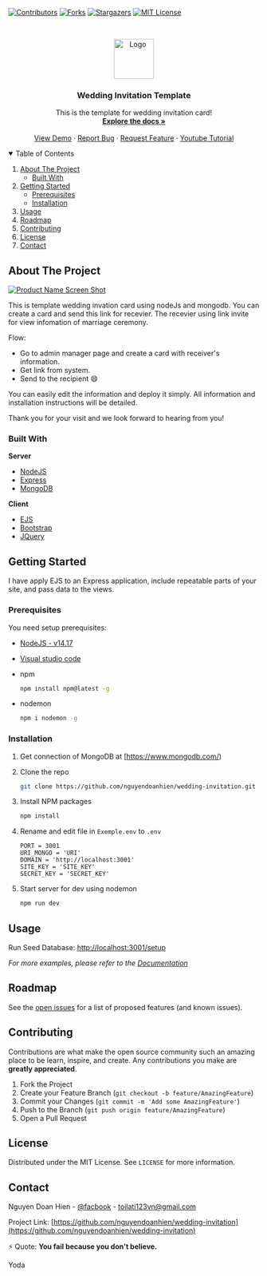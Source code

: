 
[![Contributors][contributors-shield]][contributors-url]
[![Forks][forks-shield]][forks-url]
[![Stargazers][stars-shield]][stars-url]
[![MIT License][license-shield]][license-url] 



<!-- PROJECT LOGO -->
<br />
<p align="center">
  <a href="/assets/images/shortcut-icon.jpg">
    <img src="/assets/images/shortcut-icon.jpg" alt="Logo" width="80" height="80">
  </a>

  <h3 align="center">Wedding Invitation Template</h3>

  <p align="center">
    This is the template for wedding invitation card!
    <br />
    <a href="https://github.com/nguyendoanhien/wedding-invitation/wiki"><strong>Explore the docs »</strong></a>
    <br />
    <br />
    <a href="https://truchien-wedding-invitation-ed72dc20e402.herokuapp.com/">View Demo</a>
    ·
    <a href="https://github.com/nguyendoanhien/wedding-invitation/issues">Report Bug</a>
    ·
    <a href="https://github.com/nguyendoanhien/wedding-invitation/issues">Request Feature</a>
    ·
    <a href="https://www.youtube.com/playlist?list=PLftwn3qtQFO2BTKQnC4cK60ibvydPBNh6">Youtube Tutorial</a>
  </p>
</p>



<!-- TABLE OF CONTENTS -->
<details open="open">
  <summary>Table of Contents</summary>
  <ol>
    <li>
      <a href="#about-the-project">About The Project</a>
      <ul>
        <li><a href="#built-with">Built With</a></li>
      </ul>
    </li>
    <li>
      <a href="#getting-started">Getting Started</a>
      <ul>
        <li><a href="#prerequisites">Prerequisites</a></li>
        <li><a href="#installation">Installation</a></li>
      </ul>
    </li>
    <li><a href="#usage">Usage</a></li>
    <li><a href="#roadmap">Roadmap</a></li>
    <li><a href="#contributing">Contributing</a></li>
    <li><a href="#license">License</a></li>
    <li><a href="#contact">Contact</a></li> 
  </ol>
</details>



<!-- ABOUT THE PROJECT -->
## About The Project
[![Product Name Screen Shot][product-screenshot]](https://sal-wedding-invitation.herokuapp.com/)

This is template wedding invation card  using nodeJs and mongodb. You can create a card and send this link for recevier.
The recevier using link invite for view infomation of marriage ceremony.

Flow:
* Go to admin manager page and create a card with receiver's information.
* Get link from system.
* Send to the recipient :smile:

You can easily edit the information and deploy it simply. All information and installation instructions will be detailed.

Thank you for your visit and we look forward to hearing from you!

### Built With

**Server**
* [NodeJS](https://nodejs.org)
* [Express](https://expressjs.com)
* [MongoDB](https://www.mongodb.com)

**Client**
* [EJS](https://ejs.co)
* [Bootstrap](https://getbootstrap.com)
* [JQuery](https://jquery.com)



<!-- GETTING STARTED -->
## Getting Started

I have apply EJS to an Express application, include repeatable parts of your site, and pass data to the views.

### Prerequisites

You need setup prerequisites: 
*   [NodeJS - v14.17](https://nodejs.org/dist/v14.17.0/node-v14.17.0-x64.msi)
*   [Visual studio code](https://code.visualstudio.com/)

* npm
  ```sh
  npm install npm@latest -g
  ```
* nodemon
  ```sh
  npm i nodemon -g
  ```
  
### Installation

1. Get connection of MongoDB at [https://www.mongodb.com/)
2. Clone the repo
   ```sh
   git clone https://github.com/nguyendoanhien/wedding-invitation.git
   ```
3. Install NPM packages
   ```sh
   npm install
   ```
4. Rename and edit file in `Exemple.env` to `.env`

   ```env
   PORT = 3001
   URI_MONGO = 'URI'
   DOMAIN = 'http://localhost:3001'
   SITE_KEY = 'SITE_KEY'
   SECRET_KEY = 'SECRET_KEY'
   ```
5. Start server
    for dev using nodemon
   ```sh
   npm run dev
   ```


<!-- USAGE EXAMPLES -->
## Usage
Run Seed Database: [http://localhost:3001/setup](http://localhost:3001/setup) 

_For more examples, please refer to the [Documentation](https://github.com/nguyendoanhien/wedding-invitation/wiki)_



<!-- ROADMAP -->
## Roadmap

See the [open issues](https://github.com/nguyendoanhien/wedding-invitation/issues) for a list of proposed features (and known issues).



<!-- CONTRIBUTING -->
## Contributing

Contributions are what make the open source community such an amazing place to be learn, inspire, and create. Any contributions you make are **greatly appreciated**.

1. Fork the Project
2. Create your Feature Branch (`git checkout -b feature/AmazingFeature`)
3. Commit your Changes (`git commit -m 'Add some AmazingFeature'`)
4. Push to the Branch (`git push origin feature/AmazingFeature`)
5. Open a Pull Request



<!-- LICENSE -->
## License

Distributed under the MIT License. See `LICENSE` for more information.



<!-- CONTACT -->
## Contact

Nguyen Doan Hien - [@facbook](https://fb.com/toilati123vn) - toilati123vn@gmail.com

Project Link: [https://github.com/nguyendoanhien/wedding-invitation](https://github.com/nguyendoanhien/wedding-invitation)



<!-- MARKDOWN LINKS & IMAGES -->
<!-- https://www.markdownguide.org/basic-syntax/#reference-style-links -->
[contributors-shield]: https://img.shields.io/github/contributors/nguyendoanhien/wedding-invitation.svg?style=for-the-badge
[contributors-url]: https://github.com/nguyendoanhien/wedding-invitation/graphs/contributors
[forks-shield]: https://img.shields.io/github/forks/nguyendoanhien/wedding-invitation.svg?style=for-the-badge
[forks-url]: https://github.com/nguyendoanhien/wedding-invitation/network/members
[stars-shield]: https://img.shields.io/github/stars/nguyendoanhien/wedding-invitation.svg?style=for-the-badge
[stars-url]: https://github.com/nguyendoanhien/wedding-invitation/stargazers
[issues-shield]: https://img.shields.io/github/issues/nguyendoanhien/wedding-invitation.svg?style=for-the-badge
[issues-url]: https://github.comnguyendoanhien/wedding-invitation/issues
[license-shield]: https://img.shields.io/github/license/nguyendoanhien/wedding-invitation.svg?style=for-the-badge
[license-url]: https://github.com/nguyendoanhien/wedding-invitation/blob/main/LICENSE.txt
[product-screenshot]: https://i.imgur.com/DvZFMtY.png

⚡ Quote: 
**You fail because you don't believe.**

Yoda